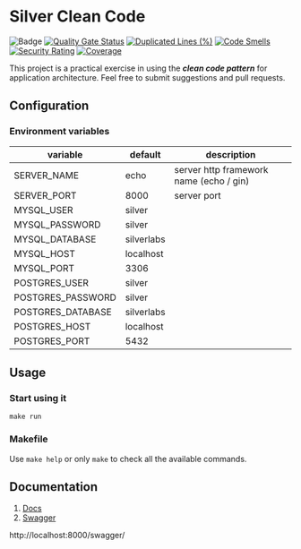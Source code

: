 # Silver Clean Code

![Badge](https://img.shields.io/badge/Go-v1.19-blue)
[![Quality Gate Status](https://sonarcloud.io/api/project_badges/measure?project=madsilver_silver-clean-code&metric=alert_status)](https://sonarcloud.io/summary/new_code?id=madsilver_silver-clean-code)
[![Duplicated Lines (%)](https://sonarcloud.io/api/project_badges/measure?project=madsilver_silver-clean-code&metric=duplicated_lines_density)](https://sonarcloud.io/summary/new_code?id=madsilver_silver-clean-code)
[![Code Smells](https://sonarcloud.io/api/project_badges/measure?project=madsilver_silver-clean-code&metric=code_smells)](https://sonarcloud.io/summary/new_code?id=madsilver_silver-clean-code)
[![Security Rating](https://sonarcloud.io/api/project_badges/measure?project=madsilver_silver-clean-code&metric=security_rating)](https://sonarcloud.io/summary/new_code?id=madsilver_silver-clean-code)
[![Coverage](https://sonarcloud.io/api/project_badges/measure?project=madsilver_silver-clean-code&metric=coverage)](https://sonarcloud.io/summary/new_code?id=madsilver_silver-clean-code)

This project is a practical exercise in using the **_clean code pattern_** for application architecture.
Feel free to submit suggestions and pull requests.

## Configuration
### Environment variables
| variable       | default    | description                             |
|----------------|------------|-----------------------------------------|
| SERVER_NAME    | echo       | server http framework name (echo / gin) |
| SERVER_PORT    | 8000       | server port                             |
| MYSQL_USER     | silver     |                                         |
| MYSQL_PASSWORD | silver     |                                         |
| MYSQL_DATABASE | silverlabs |                                         |
| MYSQL_HOST     | localhost  |                                         |
| MYSQL_PORT     | 3306       |                                         |
| POSTGRES_USER  | silver     |                                         |
| POSTGRES_PASSWORD | silver     |                                         |
| POSTGRES_DATABASE | silverlabs |                                         |
| POSTGRES_HOST     | localhost  |                                         |
| POSTGRES_PORT     | 5432       |                                         |

## Usage
### Start using it
```shell
make run
```

### Makefile
Use ``make help`` or only ``make`` to check all the available commands.

## Documentation
1. [Docs](docs)
2. [Swagger](docs/swagger.json)

http://localhost:8000/swagger/

